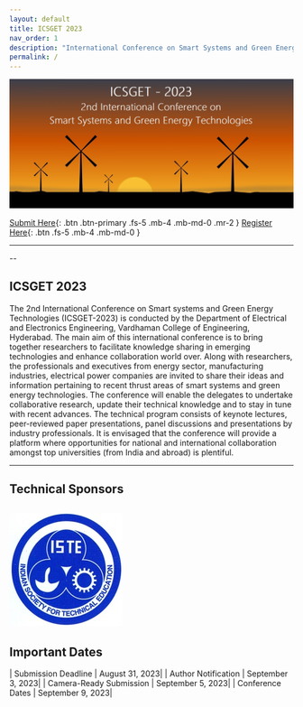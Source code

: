 ```yaml
---
layout: default
title: ICSGET 2023
nav_order: 1
description: "International Conference on Smart Systems and Green Energy Technologies - ICSGET 2023"
permalink: /
---
```


![](/assets/images/bg_windmill.jpg)

[Submit Here](https://www.icsget.com){: .btn .btn-primary .fs-5 .mb-4 .mb-md-0 .mr-2 }
[Register Here](https://www.icsget.com){: .btn .fs-5 .mb-4 .mb-md-0 }

---

--
## ICSGET 2023

The 2nd International Conference on Smart systems and Green Energy Technologies (ICSGET-2023) is conducted by the Department of Electrical and Electronics Engineering, Vardhaman College of Engineering, Hyderabad. The main aim of this international conference is to bring together researchers to facilitate knowledge sharing in emerging technologies and enhance collaboration world over. Along with researchers, the professionals and executives from energy sector, manufacturing industries, electrical power companies are invited to share their ideas and information pertaining to recent thrust areas of smart systems and green energy technologies. The conference will enable the delegates to undertake collaborative research, update their technical knowledge and to stay in tune with recent advances. The technical program consists of keynote lectures, peer-reviewed paper presentations, panel discussions and presentations by industry professionals. It is envisaged that the conference will provide a platform where opportunities for national and international collaboration amongst top universities (from India and abroad) is plentiful.

---

## Technical Sponsors
![](/assets/images/iste.jpg)
---

## Important Dates

| Submission Deadline     | August 31, 2023|
| Author Notification     | September 3, 2023|
| Camera-Ready Submission | September 5, 2023|
| Conference Dates        | September 9, 2023|
